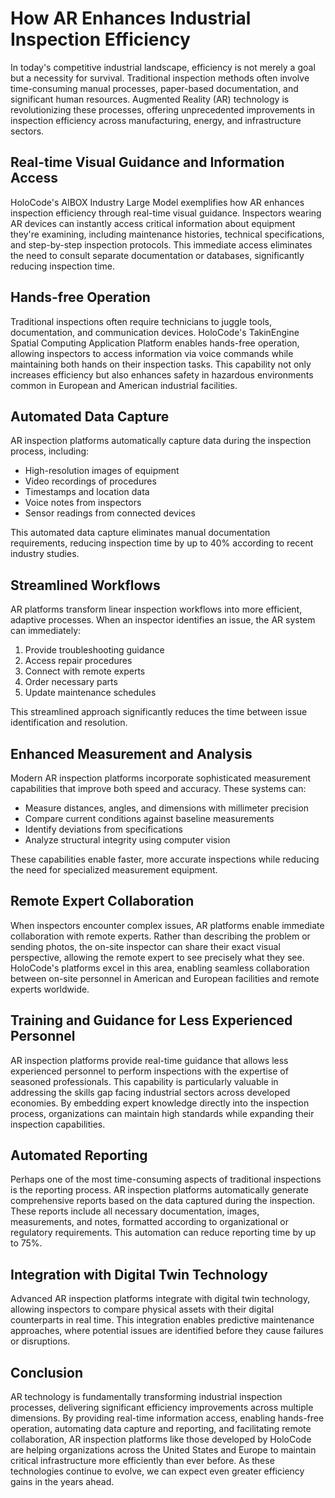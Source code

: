 # How AR Enhances Industrial Inspection Efficiency

In today's competitive industrial landscape, efficiency is not merely a goal but a necessity for survival. Traditional inspection methods often involve time-consuming manual processes, paper-based documentation, and significant human resources. Augmented Reality (AR) technology is revolutionizing these processes, offering unprecedented improvements in inspection efficiency across manufacturing, energy, and infrastructure sectors.

## Real-time Visual Guidance and Information Access

HoloCode's AIBOX Industry Large Model exemplifies how AR enhances inspection efficiency through real-time visual guidance. Inspectors wearing AR devices can instantly access critical information about equipment they're examining, including maintenance histories, technical specifications, and step-by-step inspection protocols. This immediate access eliminates the need to consult separate documentation or databases, significantly reducing inspection time.

## Hands-free Operation

Traditional inspections often require technicians to juggle tools, documentation, and communication devices. HoloCode's TakinEngine Spatial Computing Application Platform enables hands-free operation, allowing inspectors to access information via voice commands while maintaining both hands on their inspection tasks. This capability not only increases efficiency but also enhances safety in hazardous environments common in European and American industrial facilities.

## Automated Data Capture

AR inspection platforms automatically capture data during the inspection process, including:

- High-resolution images of equipment
- Video recordings of procedures
- Timestamps and location data
- Voice notes from inspectors
- Sensor readings from connected devices

This automated data capture eliminates manual documentation requirements, reducing inspection time by up to 40% according to recent industry studies.

## Streamlined Workflows

AR platforms transform linear inspection workflows into more efficient, adaptive processes. When an inspector identifies an issue, the AR system can immediately:

1. Provide troubleshooting guidance
2. Access repair procedures
3. Connect with remote experts
4. Order necessary parts
5. Update maintenance schedules

This streamlined approach significantly reduces the time between issue identification and resolution.

## Enhanced Measurement and Analysis

Modern AR inspection platforms incorporate sophisticated measurement capabilities that improve both speed and accuracy. These systems can:

- Measure distances, angles, and dimensions with millimeter precision
- Compare current conditions against baseline measurements
- Identify deviations from specifications
- Analyze structural integrity using computer vision

These capabilities enable faster, more accurate inspections while reducing the need for specialized measurement equipment.

## Remote Expert Collaboration

When inspectors encounter complex issues, AR platforms enable immediate collaboration with remote experts. Rather than describing the problem or sending photos, the on-site inspector can share their exact visual perspective, allowing the remote expert to see precisely what they see. HoloCode's platforms excel in this area, enabling seamless collaboration between on-site personnel in American and European facilities and remote experts worldwide.

## Training and Guidance for Less Experienced Personnel

AR inspection platforms provide real-time guidance that allows less experienced personnel to perform inspections with the expertise of seasoned professionals. This capability is particularly valuable in addressing the skills gap facing industrial sectors across developed economies. By embedding expert knowledge directly into the inspection process, organizations can maintain high standards while expanding their inspection capabilities.

## Automated Reporting

Perhaps one of the most time-consuming aspects of traditional inspections is the reporting process. AR inspection platforms automatically generate comprehensive reports based on the data captured during the inspection. These reports include all necessary documentation, images, measurements, and notes, formatted according to organizational or regulatory requirements. This automation can reduce reporting time by up to 75%.

## Integration with Digital Twin Technology

Advanced AR inspection platforms integrate with digital twin technology, allowing inspectors to compare physical assets with their digital counterparts in real time. This integration enables predictive maintenance approaches, where potential issues are identified before they cause failures or disruptions.

## Conclusion

AR technology is fundamentally transforming industrial inspection processes, delivering significant efficiency improvements across multiple dimensions. By providing real-time information access, enabling hands-free operation, automating data capture and reporting, and facilitating remote collaboration, AR inspection platforms like those developed by HoloCode are helping organizations across the United States and Europe to maintain critical infrastructure more efficiently than ever before. As these technologies continue to evolve, we can expect even greater efficiency gains in the years ahead. 